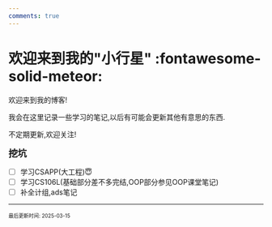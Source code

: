 ```yaml
---
comments: true
---
```


# 欢迎来到我的"小行星" :fontawesome-solid-meteor:

欢迎来到我的博客!

我会在这里记录一些学习的笔记,以后有可能会更新其他有意思的东西.

不定期更新,欢迎关注!

<font size = "4">**挖坑**</font>

- [ ] 学习CSAPP(大工程)😇
- [ ] 学习CS106L(基础部分差不多完结,OOP部分参见OOP课堂笔记)
- [ ] 补全计组,ads笔记

---

<font size="1">最后更新时间: 2025-03-15
</font>
